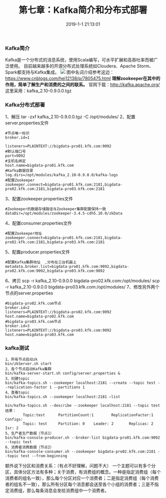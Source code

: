 ﻿---
title: 第七章：Kafka简介和分布式部署
date: 2019-1-1 21:13:01
categories: "用户日志实时与离线分析系统" 
tags: 
 - 项目
---

### Kafka简介
Kafka是一个分布式的消息系统，使用Scala编写，可水平扩展和高吞吐率而被广泛使用。
目前越来越多的开源分布式处理系统如Cloudera、Apache Storm、Spark都支持与Kafka集成。
![](http://ww1.sinaimg.cn/large/005BOtkIly1fyrd3u03srj30ja09k791.jpg)
图中名词介绍参考这边：https://www.cnblogs.com/hei12138/p/7805475.html
**理解zookeeper在其中的作用，简单了解生产和消费的之间的联系。**
官网下载：http://kafka.apache.org/
这里采用：kafka_2.10-0.9.0.0.tgz

### Kafka分布式部署
1、解压
tar -zxf kafka_2.10-0.9.0.0.tgz  -C /opt/modules/
2、配置server.properties文件
```propertis
#节点唯一标识
broker.id=1

listeners=PLAINTEXT://bigdata-pro01.kfk.com:9092
#默认端口号
port=9092
#主机名绑定
host.name=bigdata-pro01.kfk.com
#Kafka数据目录
log.dirs=/opt/modules/kafka_2.10-0.9.0.0/kafka-logs
#配置Zookeeper
zookeeper.connect=bigdata-pro01.kfk.com:2181,bigdata-pro02.kfk.com:2181,bigdata-pro03.kfk.com:2181

```
3、配置zookeeper.properties文件
```propertis
#Zookeeper的数据存储路径与Zookeeper集群配置保持一致
dataDir=/opt/modules/zookeeper-3.4.5-cdh5.10.0/zkData

```

4、配置consumer.properties文件
```
#配置Zookeeper地址
zookeeper.connect=bigdata-pro01.kfk.com:2181,bigdata-pro02.kfk.com:2181,bigdata-pro03.kfk.com:2181
```
5、配置producer.properties文件
```
#配置Kafka集群地址  ,分布在三台机器上
metadata.broker.list=bigdata-pro01.kfk.com:9092,bigdata-pro02.kfk.com:9092,bigdata-pro03.kfk.com:9092
```
6、拷贝
scp -r kafka_2.10-0.9.0.0 bigdata-pro02.kfk.com:/opt/modules/
scp -r kafka_2.10-0.9.0.0 bigdata-pro03.kfk.com:/opt/modules/
7、修改另外两个节点的server.properties
```
#bigdata-pro02.kfk.com节点
broker.id=2
listeners=PLAINTEXT://bigdata-pro02.kfk.com:9092
host.name=bigdata-pro02.kfk.com
#bigdata-pro03.kfk.com节点
broker.id=3
listeners=PLAINTEXT://bigdata-pro03.kfk.com:9092
host.name=bigdata-pro03.kfk.com

```

### kafka测试
```
1、所有节点启动zk
bin/zkServer.sh start
2、各个节点启动Kafka集群
bin/kafka-server-start.sh config/server.properties &
3、创建topic
bin/kafka-topics.sh --zookeeper localhost:2181 --create --topic test --replication-factor 1 --partitions 1
4、查看topic
bin/kafka-topics.sh --zookeeper localhost:2181 –list

bin/kafka-topics.sh --describe --zookeeper localhost:2181 --topic test
结果：
        Topic:test      PartitionCount:1        ReplicationFactor:1     Configs:
        Topic: test     Partition: 0    Leader: 2       Replicas: 2     Isr: 2
5、生产者生产数据（节点1）
bin/kafka-console-producer.sh --broker-list bigdata-pro01.kfk.com:9092 --topic test
6、消费者消费数据（节点2）
bin/kafka-console-consumer.sh --zookeeper bigdata-pro02.kfk.com:2181 --topic test --from-beginning
```
额外说下分区和消费关系：（有点不好理解，问题不大）
一个主题可以有多个分区，具体分区方法有多种；关于消费，有消费组的概念。一种是指定消费组（每个消费者的组名一致），那么每个分区对应一个消费者；二是指定消费组（每个消费者的组名不一致），那么所有分区每个消息都会送至各个小组的消费者；三是不指定消费组，那么每条消息会发给消费组中一个消费者。
